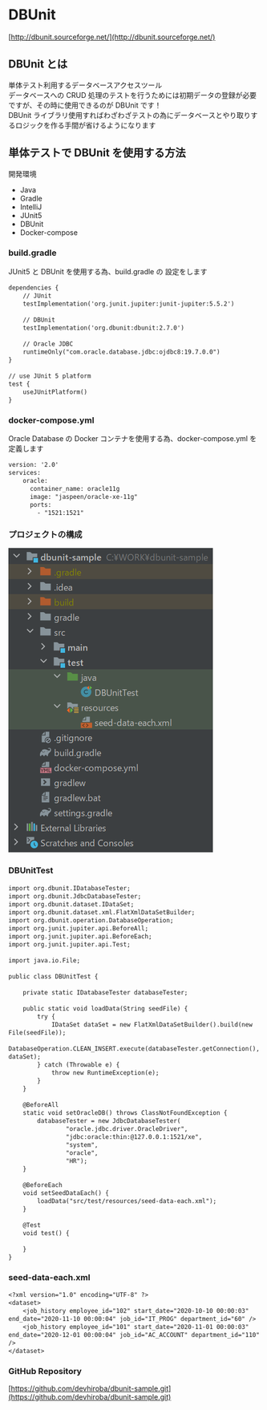# DBUnit
[http://dbunit.sourceforge.net/](http://dbunit.sourceforge.net/)

## DBUnit とは
単体テスト利用するデータベースアクセスツール  
データベースへの CRUD 処理のテストを行うためには初期データの登録が必要ですが、その時に使用できるのが DBUnit です！  
DBUnit ライブラリ使用すればわざわざテストの為にデータベースとやり取りするロジックを作る手間が省けるようになります

## 単体テストで DBUnit を使用する方法
開発環境  

- Java  
- Gradle  
- IntelliJ  
- JUnit5  
- DBUnit  
- Docker-compose

### build.gradle
JUnit5 と DBUnit を使用する為、build.gradle の 設定をします
```
dependencies {
    // JUnit
    testImplementation('org.junit.jupiter:junit-jupiter:5.5.2')

    // DBUnit
    testImplementation('org.dbunit:dbunit:2.7.0')

    // Oracle JDBC
    runtimeOnly("com.oracle.database.jdbc:ojdbc8:19.7.0.0")
}

// use JUnit 5 platform
test {
    useJUnitPlatform()
}
```

### docker-compose.yml
Oracle Database の Docker コンテナを使用する為、docker-compose.yml を定義します
```
version: '2.0'
services:
    oracle:
      container_name: oracle11g
      image: "jaspeen/oracle-xe-11g"
      ports:
        - "1521:1521"
```

### プロジェクトの構成
![Test Image 3](/resource/image/dbunit-sample-image.png)

### DBUnitTest
```
import org.dbunit.IDatabaseTester;
import org.dbunit.JdbcDatabaseTester;
import org.dbunit.dataset.IDataSet;
import org.dbunit.dataset.xml.FlatXmlDataSetBuilder;
import org.dbunit.operation.DatabaseOperation;
import org.junit.jupiter.api.BeforeAll;
import org.junit.jupiter.api.BeforeEach;
import org.junit.jupiter.api.Test;

import java.io.File;

public class DBUnitTest {

    private static IDatabaseTester databaseTester;

    public static void loadData(String seedFile) {
        try {
            IDataSet dataSet = new FlatXmlDataSetBuilder().build(new File(seedFile));
            DatabaseOperation.CLEAN_INSERT.execute(databaseTester.getConnection(), dataSet);
        } catch (Throwable e) {
            throw new RuntimeException(e);
        }
    }

    @BeforeAll
    static void setOracleDB() throws ClassNotFoundException {
        databaseTester = new JdbcDatabaseTester(
                "oracle.jdbc.driver.OracleDriver",
                "jdbc:oracle:thin:@127.0.0.1:1521/xe",
                "system",
                "oracle",
                "HR");
    }

    @BeforeEach
    void setSeedDataEach() {
        loadData("src/test/resources/seed-data-each.xml");
    }

    @Test
    void test() {

    }
}
```

### seed-data-each.xml
```
<?xml version="1.0" encoding="UTF-8" ?>
<dataset>
    <job_history employee_id="102" start_date="2020-10-10 00:00:03" end_date="2020-11-10 00:00:04" job_id="IT_PROG" department_id="60" />
    <job_history employee_id="101" start_date="2020-11-01 00:00:03" end_date="2020-12-01 00:00:04" job_id="AC_ACCOUNT" department_id="110" />
</dataset>
```

### GitHub Repository
[https://github.com/devhiroba/dbunit-sample.git](https://github.com/devhiroba/dbunit-sample.git)
